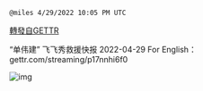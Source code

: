 
`@miles 4/29/2022 10:05 PM UTC`

[轉發自GETTR](https://gettr.com/post/p17nj6hc04d)

“单伟建” 飞飞秀救援快报 2022-04-29
For English：gettr.com/streaming/p17nnhi6f0

![img](https://media.gettr.com/group49/origin/2022/04/29/22/752552ab-ca14-32ad-8a36-04c0096f851b/6383d6c383a688bc0ce747d8282e44b3.jpeg)
